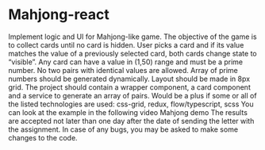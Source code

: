 # Mahjong-react

Implement logic and UI for Mahjong-like game.
The objective of the game is to collect cards until no card is hidden. User picks a
card and if its value matches the value of a previously selected card, both cards
change state to “visible”.
Any card can have a value in (1,50) range and must be a prime number.
No two pairs with identical values are allowed. Array of prime numbers should be
generated dynamically.
Layout should be made in 8px grid. The project should contain a wrapper
component, a card component and a service to generate an array of pairs.
Would be a plus if some or all of the listed technologies are used: css-grid, redux,
flow/typescript, scss
You can look at the example in the following video
Mahjong demo
The results are accepted not later than one day after the date of sending the letter
with the assignment. In case of any bugs, you may be asked to make some changes
to the code.
